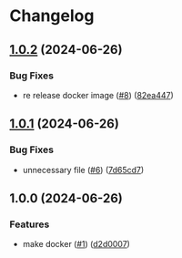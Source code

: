 # Changelog

## [1.0.2](https://github.com/shiron-dev/port-forwarding/compare/docker-v1.0.1...docker-v1.0.2) (2024-06-26)


### Bug Fixes

* re release docker image ([#8](https://github.com/shiron-dev/port-forwarding/issues/8)) ([82ea447](https://github.com/shiron-dev/port-forwarding/commit/82ea447b66d4466b0a188df268e20595049b6794))

## [1.0.1](https://github.com/shiron-dev/port-forwarding/compare/docker-v1.0.0...docker-v1.0.1) (2024-06-26)


### Bug Fixes

* unnecessary file ([#6](https://github.com/shiron-dev/port-forwarding/issues/6)) ([7d65cd7](https://github.com/shiron-dev/port-forwarding/commit/7d65cd728cc427f167f8384e8cf1d379bc45e546))

## 1.0.0 (2024-06-26)


### Features

* make docker ([#1](https://github.com/shiron-dev/port-forwarding/issues/1)) ([d2d0007](https://github.com/shiron-dev/port-forwarding/commit/d2d0007a24ba541b8df9110aaf613f0bb7ac4a88))
